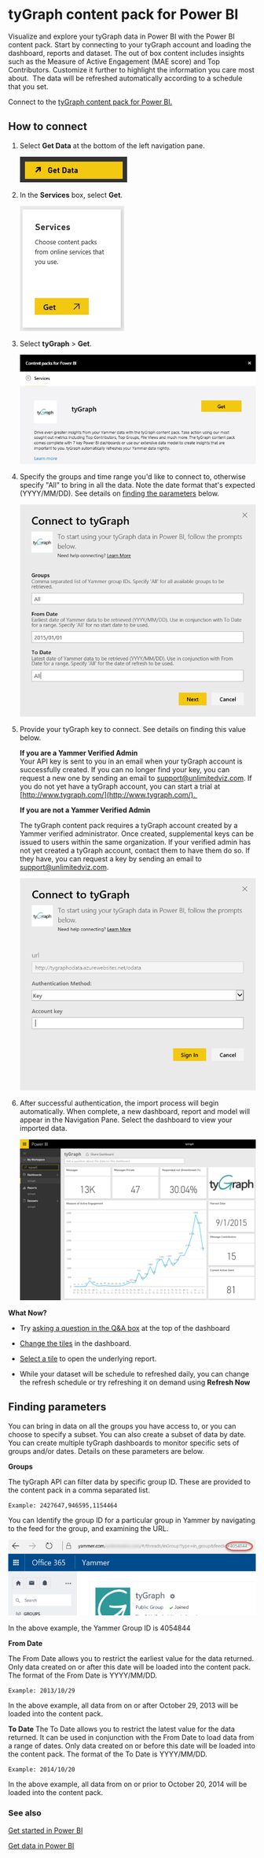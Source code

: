 ﻿<properties 
   pageTitle="tyGraph content pack"
   description="tyGraph content pack for Power BI"
   services="powerbi" 
   documentationCenter="" 
   authors="theresapalmer" 
   manager="mblythe" 
   backup=""
   editor=""
   tags=""
   qualityFocus="no"
   qualityDate=""/>
 
<tags
   ms.service="powerbi"
   ms.devlang="NA"
   ms.topic="article"
   ms.tgt_pltfrm="NA"
   ms.workload="powerbi"
   ms.date="05/17/2016"
   ms.author="tpalmer"/>
   
# tyGraph content pack for Power&nbsp;BI

Visualize and explore your tyGraph data in Power BI with the Power BI content pack. Start by connecting to your tyGraph account and loading the dashboard, reports and dataset. The out of box content includes insights such as the Measure of Active Engagement (MAE score) and Top Contributors. Customize it further to highlight the information you care most about.  The data will be refreshed automatically according to a schedule that you set.

Connect to the [tyGraph content pack for Power BI.](https://app.powerbi.com/getdata/services/tygraph)

## How to connect

1.  Select **Get Data** at the bottom of the left navigation pane.

	![](media/powerbi-content-pack-tygraph/getdata.png)
2.  In the **Services** box, select **Get**.

	![](media/powerbi-content-pack-tygraph/services.PNG)

3.  Select **tyGraph** \> **Get**.

	![](media/powerbi-content-pack-tygraph/tygraph.png)

4.  Specify the groups and time range you'd like to connect to, otherwise specify "All" to bring in all the data. Note the date format that's expected (YYYY/MM/DD). See details on [finding the parameters](#FindingParams) below.

	![](media/powerbi-content-pack-tygraph/parameters.PNG)

5. Provide your tyGraph key to connect. See details on finding this value below.

	**If you are a Yammer Verified Admin**  
	Your API key is sent to you in an email when your tyGraph account is successfully created. If you can no longer find your key, you can request a new one by sending an email to support@unlimitedviz.com. If you do not yet have a tyGraph account, you can start a trial at [http://www.tygraph.com/](http://www.tygraph.com/). 

	**If you are not a Yammer Verified Admin**

	The tyGraph content pack requires a tyGraph account created by a Yammer verified administrator. Once created, supplemental keys can be issued to users within the same organization. If your verified admin has not yet created a tyGraph account, contact them to have them do so. If they have, you can request a key by sending an email to <support@unlimitedviz.com>.

	![](media/powerbi-content-pack-tygraph/creds.PNG)

6. After successful authentication, the import process will begin automatically. When complete, a new dashboard, report and model will appear in the Navigation Pane. Select the dashboard to view your imported data.

	![](media/powerbi-content-pack-tygraph/dashboard.PNG)


**What Now?**

- Try [asking a question in the Q&A box](powerbi-service-q-and-a.md) at the top of the dashboard

- [Change the tiles](powerbi-service-edit-a-tile-in-a-dashboard.md) in the dashboard.

- [Select a tile](powerbi-service-dashboard-tiles.md) to open the underlying report.

- While your dataset will be schedule to refreshed daily, you can change the refresh schedule or try refreshing it on demand using **Refresh Now**

<a name="FindingParams"></a>
## Finding parameters

You can bring in data on all the groups you have access to, or you can choose to specify a subset. You can also create a subset of data by date. You can create multiple tyGraph dashboards to monitor specific sets of groups and/or dates. Details on these parameters are below.

**Groups**

The tyGraph API can filter data by specific group ID. These are provided to the content pack in a comma separated list. 

	Example: 2427647,946595,1154464


You can Identify the group ID for a particular group in Yammer by navigating to the feed for the group, and examining the URL.

![](media/powerbi-content-pack-tygraph/yammer.png)

In the above example, the Yammer Group ID is 4054844

**From Date**

The From Date allows you to restrict the earliest value for the data returned. Only data created on or after this date will be loaded into the content pack. The format of the From Date is YYYY/MM/DD. 

	Example: 2013/10/29

In the above example, all data from on or after October 29, 2013 will be loaded into the content pack. 

**To Date**
The To Date allows you to restrict the latest value for the data returned. It can be used in conjunction with the From Date to load data from a range of dates. Only data created on or before this date will be loaded into the content pack. The format of the To Date is YYYY/MM/DD. 

	Example: 2014/10/20

In the above example, all data from on or prior to October 20, 2014 will be loaded into the content pack. 

### See also

[Get started in Power BI](powerbi-service-get-started.md)

[Get data in Power BI](powerbi-service-get-data.md)